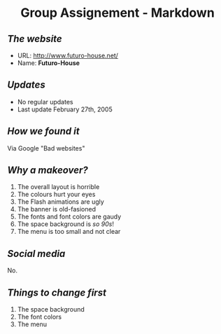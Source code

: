 # <p align="center">**Group Assignement - Markdown**

## *The website*

* URL: http://www.futuro-house.net/
* Name: **Futuro-House**

## *Updates*


* No regular updates
* Last update February 27th, 2005

## *How we found it*

Via Google "Bad websites"

## *Why a makeover?*

1. The overall layout is horrible
2. The colours hurt your eyes
3. The Flash animations are ugly
4. The banner is old-fasioned
5. The fonts and font colors are gaudy
6. The space background is _so 90s_!
7. The menu is too small and not clear

## *Social media*

No.

## *Things to change first*

1. The space background
2. The font colors
3. The menu
